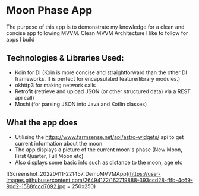 # Moon Phase App
The purpose of this app is to demonstrate my knowledge for a clean and concise app following MVVM. 
Clean MVVM Architecture I like to follow for apps I build
## Technologies & Libraries Used:
  - Koin for DI (Koin is more concise and straightforward than the other DI frameworks. It is perfect for encapsulated feature/library modules.)
  - okhttp3 for making network calls
  - Retrofit (retrieve and upload JSON (or other structured data) via a REST api call)
  - Moshi (for parsing JSON into Java and Kotlin classes)
## What the app does
- Utilising the https://www.farmsense.net/api/astro-widgets/ api to get current information about the moon
- The app displays a picture of the current moon's phase (New Moon, First Quarter, Full Moon etc)
- Also displays some basic info such as distance to the moon, age etc



![Screenshot_20220411-221457_DemoMVVMApp](https://user-images.githubusercontent.com/26494172/162719888-393ccd28-fffb-4c69-9dd2-1588fccd7092.jpg = 250x250) 

